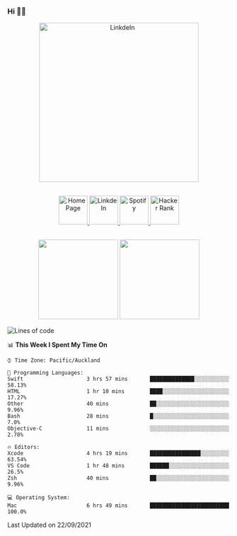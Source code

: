 ### Hi 👋🏻
<p align="center">
 <img alt="LinkdeIn" width="360px" src="https://media.giphy.com/media/fbyGEE9mlqDyE/giphy.gif?cid=ecf05e479e3sjlimgnu6742uu0i3fsxrozdeiq7ngv5qowed&rid=giphy.gif&ct=g" />
</p>

<p align="center">
<br/>
<a href="https://liguo.jiao.co.nz">
  <img alt="Home Page" width="65px" src="https://image.flaticon.com/icons/svg/725/725322.svg" />
</a>
<a href="https://www.linkedin.com/in/liguojiaouc">
  <img alt="LinkdeIn" width="65px" src="https://image.flaticon.com/icons/svg/725/725337.svg" />
</a>
<a href="https://open.spotify.com/user/1233857145?si=96fbba946f584236">
  <img alt="Spotify" width="65px" src="https://image.flaticon.com/icons/svg/725/725281.svg" />
</a>
<a href="https://www.hackerrank.com/iceman201">
  <img alt="Hacker Rank" width="65px" src="https://upload.wikimedia.org/wikipedia/commons/4/40/HackerRank_Icon-1000px.png" />
</a>
</p>

<p align="center">
<br/>
<img height="180px" src="https://github-readme-stats.vercel.app/api/top-langs/?username=iceman201&show_icons=true&layout=compact&theme=onedark&hide_border=true"/>
<img height="180px" src="https://github-readme-stats.vercel.app/api?username=iceman201&show_icons=true&count_private=true&theme=onedark&include_all_commits=true&hide_border=true"/>
</p>

<!--START_SECTION:waka-->
![Lines of code](https://img.shields.io/badge/From%20Hello%20World%20I%27ve%20Written-1.5%20million%20lines%20of%20code-blue)

📊 **This Week I Spent My Time On** 

```text
⌚︎ Time Zone: Pacific/Auckland

💬 Programming Languages: 
Swift                    3 hrs 57 mins       ██████████████░░░░░░░░░░░   58.13% 
HTML                     1 hr 10 mins        ████░░░░░░░░░░░░░░░░░░░░░   17.27% 
Other                    40 mins             ██░░░░░░░░░░░░░░░░░░░░░░░   9.96% 
Bash                     28 mins             █░░░░░░░░░░░░░░░░░░░░░░░░   7.0% 
Objective-C              11 mins             ░░░░░░░░░░░░░░░░░░░░░░░░░   2.78%

🔥 Editors: 
Xcode                    4 hrs 19 mins       ████████████████░░░░░░░░░   63.54% 
VS Code                  1 hr 48 mins        ██████░░░░░░░░░░░░░░░░░░░   26.5% 
Zsh                      40 mins             ██░░░░░░░░░░░░░░░░░░░░░░░   9.96%

💻 Operating System: 
Mac                      6 hrs 49 mins       █████████████████████████   100.0%

```


 Last Updated on 22/09/2021
<!--END_SECTION:waka-->

<!--
**iceman201/iceman201** is a ✨ _special_ ✨ repository because its `README.md` (this file) appears on your GitHub profile.

Here are some ideas to get you started:

- 🔭 I’m currently working on ...
- 🌱 I’m currently learning ...
- 👯 I’m looking to collaborate on ...
- 🤔 I’m looking for help with ...
- 💬 Ask me about ...
- 📫 How to reach me: ...
- 😄 Pronouns: ...
- ⚡ Fun fact: ...
-->
